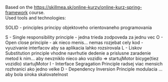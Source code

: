 Based on the https://skillmea.sk/online-kurzy/online-kurz-spring-framework course.<br>
Used tools and technologies:<br>















SOLID - principles 
principy objektoveho orientovaneho programovania

S - Single responsibility principle
    - jedna trieda zodpoveda za jednu vec
O - Open close principle
    - ak nieco menis... nemas rozjebat cely kod
    -vyuzivanie interfacov aby sa aplikacia lahko rozsirovala
L - Liskov Substitution principle
    vhodne navrhutie dedenie a prislusne zaradenie metod k nim...
    aby nevzniklo nieco ako vozidlo => startujMotor bicyge(tiez vozidlo) startujMotor
I - Interface Segragation Principle
    radsej viac mensich rozhranici ako jedno velke 
D - Dependency Inversion Principle
    modulacia ... aby bola siroka skalovatelnost
    
